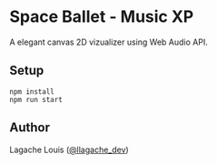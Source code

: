 # Space Ballet - Music XP

A elegant canvas 2D vizualizer using Web Audio API.

## Setup
```
npm install
npm run start
```

## Author

Lagache Louis ([@llagache_dev](https://twitter.com/llagache_dev))
